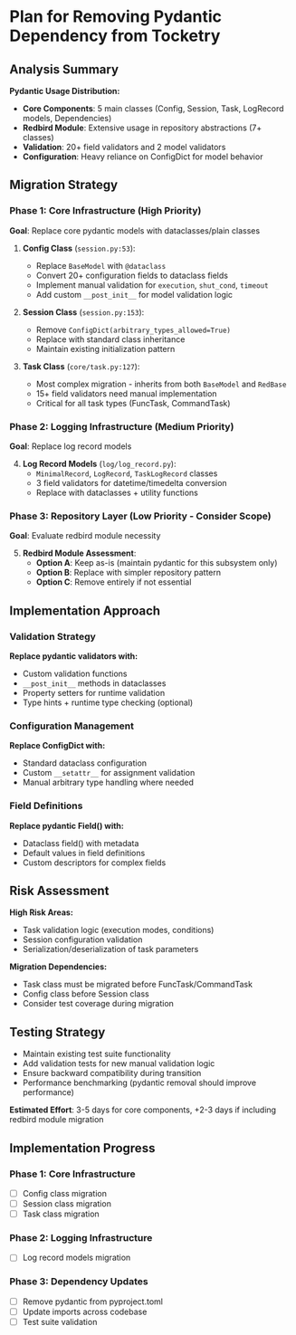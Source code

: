 # Plan for Removing Pydantic Dependency from Tocketry

## Analysis Summary

**Pydantic Usage Distribution:**
- **Core Components**: 5 main classes (Config, Session, Task, LogRecord models, Dependencies)
- **Redbird Module**: Extensive usage in repository abstractions (7+ classes)  
- **Validation**: 20+ field validators and 2 model validators
- **Configuration**: Heavy reliance on ConfigDict for model behavior

## Migration Strategy

### Phase 1: Core Infrastructure (High Priority)
**Goal**: Replace core pydantic models with dataclasses/plain classes

1. **Config Class** (`session.py:53`):
   - Replace `BaseModel` with `@dataclass` 
   - Convert 20+ configuration fields to dataclass fields
   - Implement manual validation for `execution`, `shut_cond`, `timeout`
   - Add custom `__post_init__` for model validation logic

2. **Session Class** (`session.py:153`):
   - Remove `ConfigDict(arbitrary_types_allowed=True)`
   - Replace with standard class inheritance
   - Maintain existing initialization pattern

3. **Task Class** (`core/task.py:127`):
   - Most complex migration - inherits from both `BaseModel` and `RedBase`
   - 15+ field validators need manual implementation
   - Critical for all task types (FuncTask, CommandTask)

### Phase 2: Logging Infrastructure (Medium Priority)
**Goal**: Replace log record models

4. **Log Record Models** (`log/log_record.py`):
   - `MinimalRecord`, `LogRecord`, `TaskLogRecord` classes
   - 3 field validators for datetime/timedelta conversion
   - Replace with dataclasses + utility functions

### Phase 3: Repository Layer (Low Priority - Consider Scope)
**Goal**: Evaluate redbird module necessity

5. **Redbird Module Assessment**:
   - **Option A**: Keep as-is (maintain pydantic for this subsystem only)
   - **Option B**: Replace with simpler repository pattern
   - **Option C**: Remove entirely if not essential

## Implementation Approach

### Validation Strategy
**Replace pydantic validators with:**
- Custom validation functions
- `__post_init__` methods in dataclasses
- Property setters for runtime validation
- Type hints + runtime type checking (optional)

### Configuration Management
**Replace ConfigDict with:**
- Standard dataclass configuration
- Custom `__setattr__` for assignment validation
- Manual arbitrary type handling where needed

### Field Definitions
**Replace pydantic Field() with:**
- Dataclass field() with metadata
- Default values in field definitions
- Custom descriptors for complex fields

## Risk Assessment

**High Risk Areas:**
- Task validation logic (execution modes, conditions)
- Session configuration validation
- Serialization/deserialization of task parameters

**Migration Dependencies:**
- Task class must be migrated before FuncTask/CommandTask
- Config class before Session class
- Consider test coverage during migration

## Testing Strategy
- Maintain existing test suite functionality
- Add validation tests for new manual validation logic
- Ensure backward compatibility during transition
- Performance benchmarking (pydantic removal should improve performance)

**Estimated Effort**: 3-5 days for core components, +2-3 days if including redbird module migration

## Implementation Progress

### Phase 1: Core Infrastructure
- [ ] Config class migration
- [ ] Session class migration  
- [ ] Task class migration

### Phase 2: Logging Infrastructure
- [ ] Log record models migration

### Phase 3: Dependency Updates
- [ ] Remove pydantic from pyproject.toml
- [ ] Update imports across codebase
- [ ] Test suite validation